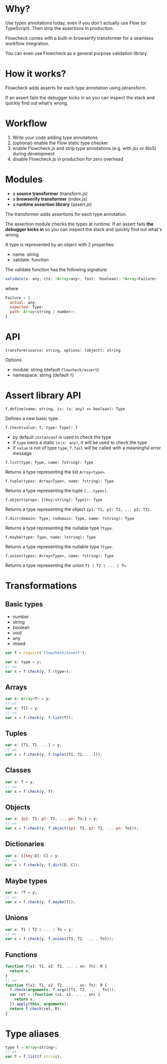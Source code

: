 # Why?

Use types annotations today, even if you don't actually use Flow (or TypeScript). Then strip the assertions in production.

Flowcheck comes with a built-in browserify transformer for a seamless workflow integration.

You can even use Flowcheck as a general purpose validation library.

# How it works?

Flowcheck adds asserts for each type annotation using jstransform.

If an assert fails the debugger kicks in so you can inspect the stack and quickly find out what's wrong.

# Workflow

1. Write your code adding type annotations
2. (optional) enable the Flow static type checker
3. enable Flowcheck.js and strip type annotations (e.g. with jsx or 6to5) during development
4. disable Flowcheck.js in production for zero overhead

# Modules

- a **source transformer** (transform.js)
- a **browserify transformer** (index.js)
- a **runtime assertion library** (assert.js)

The transformer adds assertions for each type annotation.

The assertion module checks the types at runtime. If an assert fails **the debugger kicks in** so you can inspect the stack and quickly find out what's wrong.

A type is represented by an object with 2 properties:

- name: string
- validate: function

The validate function has the following signature:

```js
validate(x: any, ctx: ?Array<any>, fast: ?boolean): ?Array<Failure>
```

where

```js
Failure = {
  actual: any;
  expected: Type;
  path: Array<string | number>;
}
```

# API

`transform(source: string, options: ?object): string`

Options

- module: string (default `flowcheck/assert`)
- namespace: string (default `f`)

# Assert library API

`f.define(name: string, is: (x: any) => boolean): Type`

Defines a new basic type.

`f.check(value: T, type: Type): T`

- by default `instanceof` is used to check the type
- if `type` owns a static `is(x: any)`, it will be used  to check the type
- if `value` is not of type `type`, `f.fail` will be called with a meaningful error message

`f.list(type: Type, name: ?string): Type`

Returns a type representing the list `Array<type>`.

`f.tuple(types: Array<Type>, name: ?string): Type`

Returns a type representing the tuple `[...types]`.

`f.object(props: {[key:string]: Type}): Type`

Returns a type representing the object `{p1: T1, p2: T2, ... p3: T3}`.

`f.dict(domain: Type, codomain: Type, name: ?string): Type`

Returns a type representing the nullable type `?type`.

`f.maybe(type: Type, name: ?string): Type`

Returns a type representing the nullable type `?type`.

`f.union(types: Array<Type>, name: ?string): Type`

Returns a type representing the union `T1 | T2 | ... | Tn`.

# Transformations

## Basic types

- number
- string
- boolean
- void
- any
- mixed

```js
var f = require('flowcheck/assert');

var x: type = y;
// =>
var x = f.check(y, f.<type>);
```

## Arrays

```js
var x: Array<T> = y;
// or
var x: T[] = y;
// =>
var x = f.check(y, f.list(T));
```

## Tuples

```js
var x: [T1, T2, ...] = y;
// =>
var x = f.check(y, f.tuple([T1, T2, ...]));
```

## Classes

```js
var x: T = y;
// =>
var x = f.check(y, T);
```

## Objects

```js
var x: {p1: T1; p2: T2; ... pn: Tn;} = y;
// =>
var x = f.check(y, f.object({p1: T1, p2: T2, ... pn: Tn}));
```

## Dictionaries

```js
var x: {[key:D]: C} = y;
// =>
var x = f.check(y, f.dict(D, C));
```

## Maybe types

```js
var x: ?T = y;
// =>
var x = f.check(y, f.maybe(T));
```

## Unions

```js
var x: T1 | T2 | ... | Tn = y;
// =>
var x = f.check(y, f.union([T1, T2, ... , Tn]));
```

## Functions

```js
function f(x1: T1, x2: T2, ... , xn: Tn): R {
  return x;
}
// =>
function f(x1: T1, x2: T2, ... , xn: Tn): R {
  f.check(arguments, f.args([T1, T2, ... , Tn]));
  var ret = (function (x1, x2, ... , xn) {
    return x;
  }).apply(this, arguments);
  return f.check(ret, R);
}
```

# Type aliases

```js
type T = Array<string>;
// =>
var T = f.list(f.string);
```
